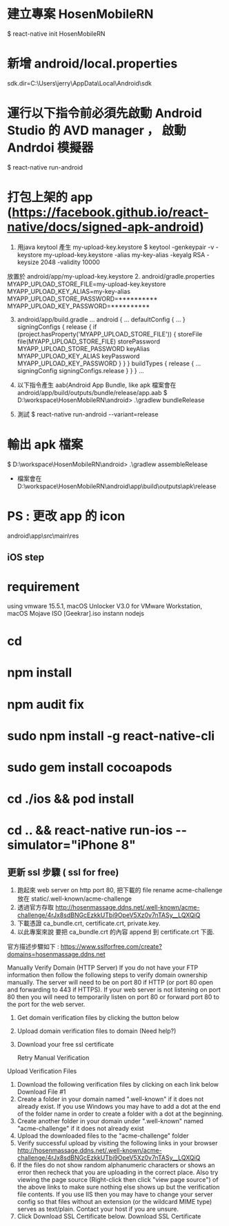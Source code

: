 # 建立專案 HosenMobileRN
$ react-native init HosenMobileRN

# 新增 android/local.properties
sdk.dir=C\:\\Users\\jerry\\AppData\\Local\\Android\\sdk

# 運行以下指令前必須先啟動 Android Studio 的 AVD manager ， 啟動 Andrdoi 模擬器 
$ react-native run-android

# 打包上架的 app (https://facebook.github.io/react-native/docs/signed-apk-android)
1. 用java keytool 產生 my-upload-key.keystore
$ keytool -genkeypair -v -keystore my-upload-key.keystore -alias my-key-alias -keyalg RSA -keysize 2048 -validity 10000

  放置於 android/app/my-upload-key.keystore
2. android/gradle.properties
    MYAPP_UPLOAD_STORE_FILE=my-upload-key.keystore
    MYAPP_UPLOAD_KEY_ALIAS=my-key-alias
    MYAPP_UPLOAD_STORE_PASSWORD=**********
    MYAPP_UPLOAD_KEY_PASSWORD=**********

3. android/app/build.gradle
    ...
    android {
        ...
        defaultConfig { ... }
        signingConfigs {
            release {
                if (project.hasProperty('MYAPP_UPLOAD_STORE_FILE')) {
                    storeFile file(MYAPP_UPLOAD_STORE_FILE)
                    storePassword MYAPP_UPLOAD_STORE_PASSWORD
                    keyAlias MYAPP_UPLOAD_KEY_ALIAS
                    keyPassword MYAPP_UPLOAD_KEY_PASSWORD
                }
            }
        }
        buildTypes {
            release {
                ...
                signingConfig signingConfigs.release
            }
        }
    }
    ...
4. 以下指令產生 aab(Android App Bundle, like apk 檔案會在 android/app/build/outputs/bundle/release/app.aab
$ D:\workspace\HosenMobileRN\android> .\gradlew bundleRelease

5. 測試 $ react-native run-android --variant=release

# 輸出 apk 檔案
$ D:\workspace\HosenMobileRN\android> .\gradlew assembleRelease

  - 檔案會在
 D:\workspace\HosenMobileRN\android\app\build\outputs\apk\release

# PS : 更改 app 的 icon 
android\app\src\main\res



iOS step
------------------------------------------------------
# requirement 
using vmware 15.5.1, 
macOS Unlocker V3.0 for VMware Workstation,  
macOS Mojave ISO [Geekrar].iso
instann nodejs

# cd <Project>
# npm install 
# npm audit fix
# sudo npm install -g react-native-cli
# sudo gem install cocoapods 
# cd ./ios  && pod install
# cd .. && react-native run-ios --simulator="iPhone 8"



更新 ssl 步驟 ( ssl for free)
------------------------------------------------------
1. 跑起來 web server on http port 80, 把下載的 file rename acme-challenge 放在 static/.well-known/acme-challenge
2. 透過官方存取  http://hosenmassage.ddns.net/.well-known/acme-challenge/4rJx8sdBNGcEzkkUTbi9OpeV5Xz0v7nTASy__LQXQiQ 
3. 下載憑證 ca_bundle.crt, certificate.crt, private.key. 
4. 以此專案來說 要把 ca_bundle.crt 的內容 append 到 certificate.crt 下面. 

官方描述步驟如下 : 
https://www.sslforfree.com/create?domains=hosenmassage.ddns.net

Manually Verify Domain (HTTP Server)
If you do not have your FTP information then follow the following steps to verify domain ownership manually. The server will need to be on port 80 if HTTP (or port 80 open and forwarding to 443 if HTTPS). If your web server is not listening on port 80 then you will need to temporarily listen on port 80 or forward port 80 to the port for the web server.

1. Get domain verification files by clicking the button below
2. Upload domain verification files to domain (Need help?)
3. Download your free ssl certificate

    Retry Manual Verification


Upload Verification Files
1. Download the following verification files by clicking on each link below
    Download File #1
2. Create a folder in your domain named ".well-known" if it does not already exist. If you use Windows you may have to add a dot at the end of the folder name in order to create a folder with a dot at the beginning.
3. Create another folder in your domain under ".well-known" named "acme-challenge" if it does not already exist
4. Upload the downloaded files to the "acme-challenge" folder
5. Verify successful upload by visiting the following links in your browser
    http://hosenmassage.ddns.net/.well-known/acme-challenge/4rJx8sdBNGcEzkkUTbi9OpeV5Xz0v7nTASy__LQXQiQ
6. If the files do not show random alphanumeric characters or shows an error then recheck that you are uploading in the correct place. Also try viewing the page source (Right-click then click "view page source") of the above links to make sure nothing else shows up but the verification file contents. If you use IIS then you may have to change your server config so that files without an extension (or the wildcard MIME type) serves as text/plain. Contact your host if you are unsure.
7. Click Download SSL Certificate below.
    Download SSL Certificate
